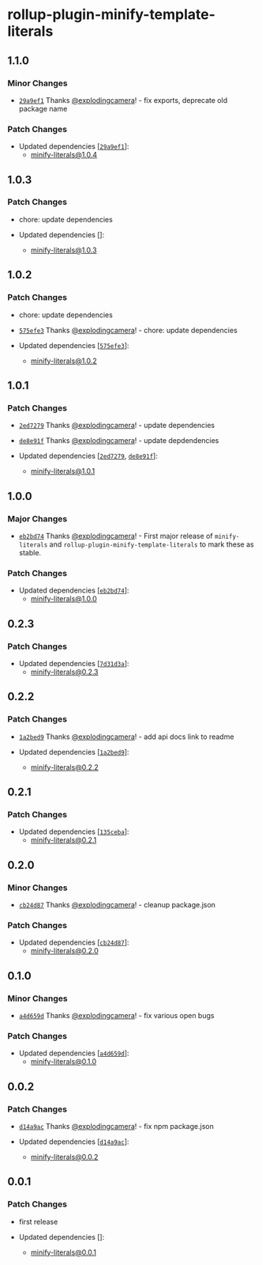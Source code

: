 # rollup-plugin-minify-template-literals

## 1.1.0

### Minor Changes

- [`29a9ef1`](https://github.com/explodingcamera/esm/commit/29a9ef118db1f1184f4f599b2806e25b1c41187b) Thanks [@explodingcamera](https://github.com/explodingcamera)! - fix exports, deprecate old package name

### Patch Changes

- Updated dependencies [[`29a9ef1`](https://github.com/explodingcamera/esm/commit/29a9ef118db1f1184f4f599b2806e25b1c41187b)]:
  - minify-literals@1.0.4

## 1.0.3

### Patch Changes

- chore: update dependencies

- Updated dependencies []:
  - minify-literals@1.0.3

## 1.0.2

### Patch Changes

- chore: update dependencies

- [`575efe3`](https://github.com/explodingcamera/esm/commit/575efe385756abd44408d83535c27c99ff7efea2) Thanks [@explodingcamera](https://github.com/explodingcamera)! - chore: update dependencies

- Updated dependencies [[`575efe3`](https://github.com/explodingcamera/esm/commit/575efe385756abd44408d83535c27c99ff7efea2)]:
  - minify-literals@1.0.2

## 1.0.1

### Patch Changes

- [`2ed7279`](https://github.com/explodingcamera/esm/commit/2ed72792bf13fa4b712fb477208ebb7d061a1e8f) Thanks [@explodingcamera](https://github.com/explodingcamera)! - update dependencies

- [`de8e91f`](https://github.com/explodingcamera/esm/commit/de8e91f4f1052fbd6bf4f82b3c8010195b98a7b1) Thanks [@explodingcamera](https://github.com/explodingcamera)! - update depdendencies

- Updated dependencies [[`2ed7279`](https://github.com/explodingcamera/esm/commit/2ed72792bf13fa4b712fb477208ebb7d061a1e8f), [`de8e91f`](https://github.com/explodingcamera/esm/commit/de8e91f4f1052fbd6bf4f82b3c8010195b98a7b1)]:
  - minify-literals@1.0.1

## 1.0.0

### Major Changes

- [`eb2bd74`](https://github.com/explodingcamera/esm/commit/eb2bd74d7150d4bda09779d9e47bb230c34056fc) Thanks [@explodingcamera](https://github.com/explodingcamera)! - First major release of `minify-literals` and `rollup-plugin-minify-template-literals` to mark these as stable.

### Patch Changes

- Updated dependencies [[`eb2bd74`](https://github.com/explodingcamera/esm/commit/eb2bd74d7150d4bda09779d9e47bb230c34056fc)]:
  - minify-literals@1.0.0

## 0.2.3

### Patch Changes

- Updated dependencies [[`7d31d3a`](https://github.com/explodingcamera/esm/commit/7d31d3aa301e519209c8019d9675434a1a011f03)]:
  - minify-literals@0.2.3

## 0.2.2

### Patch Changes

- [`1a2bed9`](https://github.com/explodingcamera/esm/commit/1a2bed92806690fe6bd2eba714c81d05d4d725c8) Thanks [@explodingcamera](https://github.com/explodingcamera)! - add api docs link to readme

- Updated dependencies [[`1a2bed9`](https://github.com/explodingcamera/esm/commit/1a2bed92806690fe6bd2eba714c81d05d4d725c8)]:
  - minify-literals@0.2.2

## 0.2.1

### Patch Changes

- Updated dependencies [[`135ceba`](https://github.com/explodingcamera/esm/commit/135cebae5020bb17694600792785eddb4e5e3bab)]:
  - minify-literals@0.2.1

## 0.2.0

### Minor Changes

- [`cb24d87`](https://github.com/explodingcamera/esm/commit/cb24d87d3027b6da3477a2ab8eb7e9fe79ba5656) Thanks [@explodingcamera](https://github.com/explodingcamera)! - cleanup package.json

### Patch Changes

- Updated dependencies [[`cb24d87`](https://github.com/explodingcamera/esm/commit/cb24d87d3027b6da3477a2ab8eb7e9fe79ba5656)]:
  - minify-literals@0.2.0

## 0.1.0

### Minor Changes

- [`a4d659d`](https://github.com/explodingcamera/esm/commit/a4d659da28294c2ed787f39c0062183a38677eb1) Thanks [@explodingcamera](https://github.com/explodingcamera)! - fix various open bugs

### Patch Changes

- Updated dependencies [[`a4d659d`](https://github.com/explodingcamera/esm/commit/a4d659da28294c2ed787f39c0062183a38677eb1)]:
  - minify-literals@0.1.0

## 0.0.2

### Patch Changes

- [`d14a9ac`](https://github.com/explodingcamera/esm/commit/d14a9accdcd602695ca97ad3189247a5c19545b5) Thanks [@explodingcamera](https://github.com/explodingcamera)! - fix npm package.json

- Updated dependencies [[`d14a9ac`](https://github.com/explodingcamera/esm/commit/d14a9accdcd602695ca97ad3189247a5c19545b5)]:
  - minify-literals@0.0.2

## 0.0.1

### Patch Changes

- first release

- Updated dependencies []:
  - minify-literals@0.0.1
